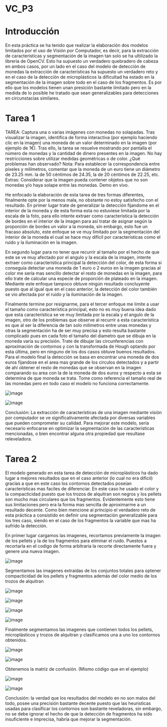 # VC_P3


# Introducción

En esta práctica se ha tenido que realizar la elaboración dos modelos limitados por el uso de Visión por Computador, es decir, para la extracción de características y segmentación de la imagen tan solo se ha ultilizado la libreria de OpenCV. Esto ha supuesto un verdadero quebradero de cabeza en ambos casos, por un lado en el caso del modelo de detección de monedas la extracción de características ha supuesto un verdadero reto y en el caso de la detección de microplásticos la dificultad ha estado en la segmentación de la imagen sobre todo en el caso de los fragmentos. Es por ello que los modelos tienen unan presición bastante límitado pero en la medida de lo posible he tratado que sean generalizables para detecciones en circunstacias similares.

# Tarea 1

TAREA: Captura una o varias imágenes con monedas no solapadas. Tras visualizar la imagen, identifica de forma interactiva (por ejemplo haciendo clic en la imagen) una moneda de un valor determinado en la imagen (por ejemplo de 1€). Tras ello, la tarea se resuelve mostrando por pantalla el número de monedas y la cantidad de dinero presentes en la imagen. No hay restricciones sobre utilizar medidas geométricas o de color. ¿Qué problemas han observado?
Nota: Para establecer la correspondencia entre píxeles y milímetros, comentar que la moneda de un euro tiene un diámetro de 23.25 mm. la de 50 céntimos de 24.35, la de 20 céntimos de 22.25, etc.
Extras: Considerar que la imagen pueda contener objetos que no son monedas y/o haya solape entre las monedas. Demo en vivo.

He enfocado la elaboración de esta tarea de tres formas diferentes, finalmente opte por la menos mala, no obstante no estoy satisfecho con el resultado. 
En primer lugar trate de generalizar la detección fijandome en el interior de la moneda y de esta forma esta no estuviese limitada por la escala de la foto, para ello intente extraer como característica la detección de bordes en el interior de la imagen para así tratar de asignar según la proporción de bordes un valor a la moneda, sin embargo, esto fue un fracaso absoluto, este enfoque se ve muy limitado por la segmentación del interior de la moneda el cual se hace muy dificil por características como el ruido y la iluminación en la imagen.

En segundo lugar para no tener que recurrir al tamaño por el hecho de que este se ve muy afectado por el angulo y la escala de la imagen, intente extraer como característica principal la detección del color, de esta forma si conseguía detectar una moneda de 1 euro o 2 euros en la imagen gracias al color me sería mas sencillo detectar el resto de monedas en la imagen, para ello trate de calcular una especie de proporción de plateado en la imagen. Mediante este enfoque tampoco obtuve ningún resultado concluyente puesto que al igual que en el caso anterior, la detección del color también se vio afectada por el ruido y la iluminación de la imagen.

Finalmente termine por resignarme, para el tercer enfoque me limite a usar el tamaño como característica principal, esto no es muy buena idea dado que esta característica se ve muy limitada por la escala y el angulo de la imagen, otro de los problemas que observe al recurrir a esta característica es que al ser la diferencia de tan solo milimetros entre unas monedas y otras la segmentación ha de ser muy precisa y esto resulta bastante complicado pues en cada foto el tamaño del diametro que se dibuja en la moneda varía su precisión. Trate de dibujar las circunferencias con aproximación de contornos y con la transformada de Hough optando por esta última, pero en ninguno de los dos casos obtuve buenos resultados. Para el modelo final la detección se basa en encontrar una moneda de dos euros fijandose en el area mas grande de los circulos detectados y a partir de ahí obtener el resto de monedas que se observan en la imagen comparando su area con la de la moneda de dos euros y respecto a esta se determina de que moneda se trata. Tome como referencia el tamaño real de las monedas pero en todo caso el modelo no funciona correctamente.


![image](https://github.com/user-attachments/assets/a6bb6054-6f09-4507-baf9-548fe45948bd)

![image](https://github.com/user-attachments/assets/6b6fb2d0-d88f-455f-b66e-b6392da57db4)


Conclusión: La extracción de características de una imagen mediante visión por computador se ve significativamente afectada por diversas variables que pueden comprometer su calidad. Para mejorar este modelo, sería necesario enfocarse en optimizar la segmentación de las características mencionadas, o bien encontrar alguna otra propiedad que resultase releveladora.

# Tarea 2

El modelo generado en esta tarea de detección de microplásticos ha dado lugar a mejores resultados que en el caso anterior (lo cual no era dificil) gracías a que en este caso los contornos detectados poseían características mas faciles de diferenciar. En este caso he usado el color y la compacticidad puesto que los trozos de alquitran son negros y los pellets son mucho mas circulares que los fragmentos. Evidentemente esto tiene sus limitaciones pero era la forma mas sencilla de aproximarme a un resultado decente. Como bien mencione al principio el verdadero reto de esta práctica a consistido en definir una segmentación generalizable para los tres caso, siendo en el caso de los fragmentos la variable que mas ha sufrido la detección.

En primer lugar cargamos las imagenes, recortamos previamente la imagen de los pellets y la de los fragmentos para eliminar el ruido. Puestos a recortarla en el codigo de forma arbitraria la recorte directamente fuera y genere una nueva imagen.


![image](https://github.com/user-attachments/assets/371a2f50-3def-456f-908e-f6a21f03fe48)


Segmentamos las imagenes extraidas de los conjuntos totales para optener compacticidad de los pellets y fragmentos además del color medio de los trozos de alquitran


![image](https://github.com/user-attachments/assets/f2ac5fe4-55b7-4b55-998b-71f11970e1eb)

![image](https://github.com/user-attachments/assets/523a4731-e39c-4354-ab68-889939e6187f)

![image](https://github.com/user-attachments/assets/c06722d4-681e-4397-90ff-b3f68d768cc2)

![image](https://github.com/user-attachments/assets/09eda7a5-dab3-4a16-9d7a-80adc8f3dea3)


Finalmente segmentamos las imagenes que contienen todos los pellets, microplásticos y trozos de alquitran y clasificamos una a uno los contornos obtenidos.


![image](https://github.com/user-attachments/assets/98802cef-7809-40b8-bff2-2d44afb65ec8)

![image](https://github.com/user-attachments/assets/cfcb6c92-8611-4886-ba93-f6b7305c309b)


Obtenemos la matriz de confusión. (Mismo código que en el ejemplo)


![image](https://github.com/user-attachments/assets/3126f60c-8803-473d-9327-19826e830e48)

![image](https://github.com/user-attachments/assets/8e1c62e6-760a-4d7a-89a6-32ee5e5bdcea)


Conclusión: la verdad que los resultados del modelo en no son malos del todo, posee una precisión bastante decente puesto que las heuristicas usadas para clasificar los contornos son bastante reveladoras, sin embargo, no se debe ignorar el hecho de que la detección de fragmentos ha sido insuficiente e imprecisa, habría que mejorar la segmentación.








